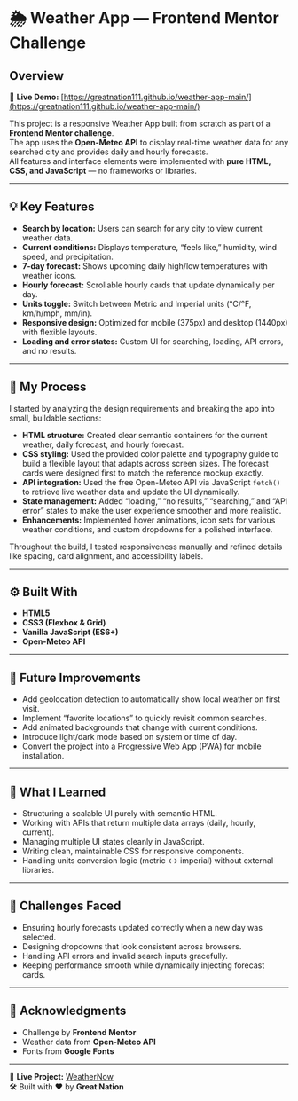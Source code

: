 # 🌦️ Weather App — Frontend Mentor Challenge

## Overview

🔗 **Live Demo:** [https://greatnation111.github.io/weather-app-main/](https://greatnation111.github.io/weather-app-main/)

This project is a responsive Weather App built from scratch as part of a **Frontend Mentor challenge**.  
The app uses the **Open-Meteo API** to display real-time weather data for any searched city and provides daily and hourly forecasts.  
All features and interface elements were implemented with **pure HTML, CSS, and JavaScript** — no frameworks or libraries.

---

## 💡 Key Features

- **Search by location:** Users can search for any city to view current weather data.  
- **Current conditions:** Displays temperature, “feels like,” humidity, wind speed, and precipitation.  
- **7-day forecast:** Shows upcoming daily high/low temperatures with weather icons.  
- **Hourly forecast:** Scrollable hourly cards that update dynamically per day.  
- **Units toggle:** Switch between Metric and Imperial units (°C/°F, km/h/mph, mm/in).  
- **Responsive design:** Optimized for mobile (375px) and desktop (1440px) with flexible layouts.  
- **Loading and error states:** Custom UI for searching, loading, API errors, and no results.

---

## 🧠 My Process

I started by analyzing the design requirements and breaking the app into small, buildable sections:

- **HTML structure:** Created clear semantic containers for the current weather, daily forecast, and hourly forecast.  
- **CSS styling:** Used the provided color palette and typography guide to build a flexible layout that adapts across screen sizes. The forecast cards were designed first to match the reference mockup exactly.  
- **API integration:** Used the free Open-Meteo API via JavaScript `fetch()` to retrieve live weather data and update the UI dynamically.  
- **State management:** Added “loading,” “no results,” “searching,” and “API error” states to make the user experience smoother and more realistic.  
- **Enhancements:** Implemented hover animations, icon sets for various weather conditions, and custom dropdowns for a polished interface.

Throughout the build, I tested responsiveness manually and refined details like spacing, card alignment, and accessibility labels.

---

## ⚙️ Built With

- **HTML5**  
- **CSS3 (Flexbox & Grid)**  
- **Vanilla JavaScript (ES6+)**  
- **Open-Meteo API**

---

## 🚀 Future Improvements

- Add geolocation detection to automatically show local weather on first visit.  
- Implement “favorite locations” to quickly revisit common searches.  
- Add animated backgrounds that change with current conditions.  
- Introduce light/dark mode based on system or time of day.  
- Convert the project into a Progressive Web App (PWA) for mobile installation.

---

## 🧩 What I Learned

- Structuring a scalable UI purely with semantic HTML.  
- Working with APIs that return multiple data arrays (daily, hourly, current).  
- Managing multiple UI states cleanly in JavaScript.  
- Writing clean, maintainable CSS for responsive components.  
- Handling units conversion logic (metric ↔ imperial) without external libraries.

---

## 💬 Challenges Faced

- Ensuring hourly forecasts updated correctly when a new day was selected.  
- Designing dropdowns that look consistent across browsers.  
- Handling API errors and invalid search inputs gracefully.  
- Keeping performance smooth while dynamically injecting forecast cards.

---

## 🙌 Acknowledgments

- Challenge by **Frontend Mentor**  
- Weather data from **Open-Meteo API**  
- Fonts from **Google Fonts**

---

📍 **Live Project:** [WeatherNow](https://greatnation111.github.io/weather-app-main/)  
🛠️ Built with ❤️ by **Great Nation**
